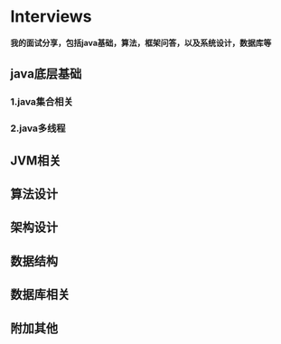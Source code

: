 # Interviews
**我的面试分享，包括java基础，算法，框架问答，以及系统设计，数据库等**
## java底层基础
### 1.java集合相关
### 2.java多线程

## JVM相关


## 算法设计

## 架构设计

## 数据结构

## 数据库相关

## 附加其他
